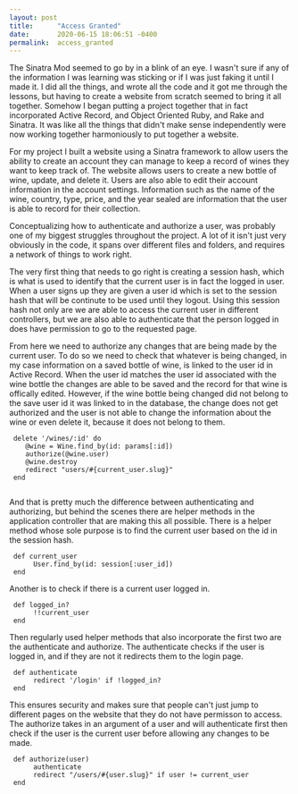 ```yaml
---
layout: post
title:      "Access Granted"
date:       2020-06-15 18:06:51 -0400
permalink:  access_granted
---
```



The Sinatra Mod seemed to go by in a blink of an eye. I wasn't sure if any of the information I was learning was sticking or if I was just faking it until I made it. I did all the things, and wrote all the code and it got me through the lessons, but having to create a website from scratch seemed to bring it all together. Somehow I began putting a project together that in fact incorporated Active Record, and Object Oriented Ruby, and Rake and Sinatra. It was like all the things that didn't make sense independently were now working together harmoniously to put together a website. 

For my project I built a website using a Sinatra framework to allow users the ability to create an account they can manage to keep a record of wines they want to keep track of. The website allows users to create a new bottle of wine, update, and delete it. Users are also able to edit their account information in the account settings. Information such as the name of the wine, country, type, price, and the year sealed are information that the user is able to record for their collection.

Conceptualizing how to authenticate and authorize a user, was probably one of my biggest struggles throughout the project. A lot of it isn't just very obviously in the code, it spans over different files and folders, and requires a network of things to work right. 

The very first thing that needs to go right is creating a session hash, which is what is used to identify that the current user is in fact the logged in user. When a user signs up they are given a user id which is set to the session hash that will be continute to be used until they logout. Using this session hash not only are we are able to access the current user in different controllers, but we are also able to authenticate that the person logged in does have permission to go to the requested page. 

From here we need to authorize any changes that are being made by the current user. To do so we need to check that whatever is being changed, in my case information on a saved bottle of wine, is linked to the user id in Active Record. When the user id matches the user id associated with the wine bottle the changes are able to be saved and the record for that wine is offically edited. However, if the wine bottle being changed did not belong to the save user id it was linked to in the database, the change does not get authorized and the user is not able to change the information about the wine or even delete it, because it does not belong to them. 


```
 delete '/wines/:id' do 
    @wine = Wine.find_by(id: params[:id])
    authorize(@wine.user)
    @wine.destroy
    redirect "users/#{current_user.slug}"
 end 
	
```

And that is pretty much the difference between authenticating and authorizing, but behind the scenes there are helper methods in the application controller that are making this all possible. There is a helper method whose sole purpose is to find the current user based on the id in the session hash.

```
 def current_user
      User.find_by(id: session[:user_id])
 end 

```

Another is to check if there is a current user logged in. 

```
 def logged_in?
      !!current_user
 end 

```

Then regularly used helper methods that also incorporate the first two are the authenticate and authorize. The authenticate checks if the user is logged in, and if they are not it redirects them to the login page. 

```
 def authenticate
      redirect '/login' if !logged_in?
 end 

```
This ensures security and makes sure that people can't just jump to different pages on the website that they do not have permisson to access. The authorize takes in an argument of a user and will authenticate first then check if the user is the current user before allowing any changes to be made.  

```
 def authorize(user)
      authenticate
      redirect "/users/#{user.slug}" if user != current_user
 end

```
